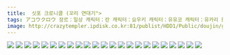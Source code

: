 ```yaml
---
title:  싯포 크로니클 (꼬리 연대기">
tags: アコウクロウ 장르：일상 캐릭터：란 캐릭터：요우키 캐릭터：유유코 캐릭터：유카리 鼓膜 동방_동인지
image: http://crazytempler.ipdisk.co.kr:81/publist/HDD1/Public/doujin/ghap/5083/001.jpg
---
```

<img src="http://crazytempler.ipdisk.co.kr:81/publist/HDD1/Public/doujin/ghap/5083/001.jpg">
<img src="http://crazytempler.ipdisk.co.kr:81/publist/HDD1/Public/doujin/ghap/5083/002.jpg">
<img src="http://crazytempler.ipdisk.co.kr:81/publist/HDD1/Public/doujin/ghap/5083/003.jpg">
<img src="http://crazytempler.ipdisk.co.kr:81/publist/HDD1/Public/doujin/ghap/5083/004.jpg">
<img src="http://crazytempler.ipdisk.co.kr:81/publist/HDD1/Public/doujin/ghap/5083/005.jpg">
<img src="http://crazytempler.ipdisk.co.kr:81/publist/HDD1/Public/doujin/ghap/5083/006.jpg">
<img src="http://crazytempler.ipdisk.co.kr:81/publist/HDD1/Public/doujin/ghap/5083/007.jpg">
<img src="http://crazytempler.ipdisk.co.kr:81/publist/HDD1/Public/doujin/ghap/5083/008.jpg">
<img src="http://crazytempler.ipdisk.co.kr:81/publist/HDD1/Public/doujin/ghap/5083/009.jpg">
<img src="http://crazytempler.ipdisk.co.kr:81/publist/HDD1/Public/doujin/ghap/5083/010.jpg">
<img src="http://crazytempler.ipdisk.co.kr:81/publist/HDD1/Public/doujin/ghap/5083/011.jpg">
<img src="http://crazytempler.ipdisk.co.kr:81/publist/HDD1/Public/doujin/ghap/5083/012.jpg">
<img src="http://crazytempler.ipdisk.co.kr:81/publist/HDD1/Public/doujin/ghap/5083/013.jpg">
<img src="http://crazytempler.ipdisk.co.kr:81/publist/HDD1/Public/doujin/ghap/5083/014.jpg">
<img src="http://crazytempler.ipdisk.co.kr:81/publist/HDD1/Public/doujin/ghap/5083/015.jpg">
<img src="http://crazytempler.ipdisk.co.kr:81/publist/HDD1/Public/doujin/ghap/5083/016.jpg">
<img src="http://crazytempler.ipdisk.co.kr:81/publist/HDD1/Public/doujin/ghap/5083/017.jpg">
<img src="http://crazytempler.ipdisk.co.kr:81/publist/HDD1/Public/doujin/ghap/5083/018.jpg">
<img src="http://crazytempler.ipdisk.co.kr:81/publist/HDD1/Public/doujin/ghap/5083/019.jpg">
<img src="http://crazytempler.ipdisk.co.kr:81/publist/HDD1/Public/doujin/ghap/5083/020.jpg">
<img src="http://crazytempler.ipdisk.co.kr:81/publist/HDD1/Public/doujin/ghap/5083/021.jpg">
<img src="http://crazytempler.ipdisk.co.kr:81/publist/HDD1/Public/doujin/ghap/5083/022.jpg">
<img src="http://crazytempler.ipdisk.co.kr:81/publist/HDD1/Public/doujin/ghap/5083/023.jpg">
